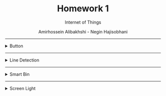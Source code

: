 <div align="center">
  
# Homework 1
 
Internet of Things
 
Amirhossein Alibakhshi - Negin Hajisobhani
 
</div>

---

<details>
 <summary>Button</summary>
 
<br/>
 
 [💻 Code](https://github.com/amir78729/iot-hw1/blob/main/07.%20Button/Button/Button.ino)
 
 🖼️ Image: 
 
 <br/>
 
 <img src="https://github.com/amir78729/iot-hw1/blob/main/07.%20Button/Button/button.jpg" alt="alt" width="100%">
 
</details>

---

<details>
 <summary>Line Detection</summary>
 
<br/>
 
 part 1
 
 [💻 Code](https://github.com/amir78729/iot-hw1/blob/main/08.%20Line%20Detection/Part%201/Line_Detection/Line_Detection.ino)
 
 🖼️ Image: 
 
 <br/>
 
 <img src="https://github.com/amir78729/iot-hw1/blob/main/08.%20Line%20Detection/Part%201/Line_Detection/line%20detection%201.jpg" alt="alt" width="100%">
 
 ---
 
 part 2
 
 [💻 Code](https://github.com/amir78729/iot-hw1/blob/main/08.%20Line%20Detection/Part%202/Line_Detection/Line_Detection.ino)
 
 🖼️ Image: 
 
 <br/>
 
 <img src="https://github.com/amir78729/iot-hw1/blob/main/08.%20Line%20Detection/Part%202/Line_Detection/line%20detection%202.jpg" alt="alt" width="100%">
 
 
</details>

---

<details>
 <summary>Smart Bin</summary>
 
<br/>
 
 [💻 Code](https://github.com/amir78729/iot-hw1/blob/main/09.%20smart%20bin/smart_bin/smart%20bin.ino)
 
 🖼️ Image: 
 
 <br/>
 
 <img src="https://github.com/amir78729/iot-hw1/blob/main/09.%20smart%20bin/smart_bin/smart%20bin.jpg" alt="alt" width="100%">
 
</details>


---

<details>
 <summary>Screen Light</summary>
 
<br/>
 
 [💻 Code](https://github.com/amir78729/iot-hw1/blob/main/10.%20screen%20Light/screen_Light/screen%20light.ino)
 
 🖼️ Image: 
 
 <br/>
 
 <img src="https://github.com/amir78729/iot-hw1/blob/main/10.%20screen%20Light/screen_Light/screen%20light.jpg" alt="alt" width="100%">
 
</details>

